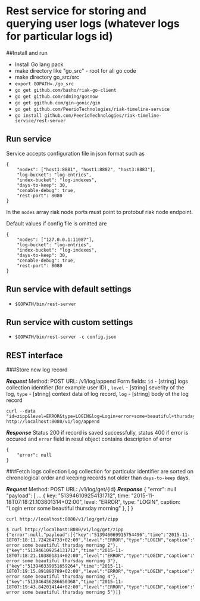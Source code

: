 # Rest service for storing and querying user logs (whatever logs for particular logs id)

##Install and run

- Install Go lang pack
- make directory like "go_src" - root for all go code
- make directory go_src/src
- `export GOPATH=./go_src`
- `go get github.com/basho/riak-go-client`
- `go get github.com/sdming/gosnow`
- `go get ggithub.com/gin-gonic/gin`
- `go get github.com/PeerioTechnologies/riak-timeline-service`
- `go install github.com/PeerioTechnologies/riak-timeline-service/rest-server`

## Run service

Service accepts configuration file in json format such as
```
{
	"nodes": ["host1:8881", "host1:8882", "host3:8883"],
	"log-bucket": "log-entries",
	"index-bucket": "log-indexes",
	"days-to-keep": 30,
	"cenable-debug": true,
	"rest-port": 8080
}
```
In the `nodes` array riak node ports must point to protobuf riak node endpoint.

Default values if config file is omitted are
```
{
	"nodes": ["127.0.0.1:11087"],
	"log-bucket": "log-entries",
	"index-bucket": "log-indexes",
	"days-to-keep": 30,
	"cenable-debug": true,
	"rest-port": 8080
}
```


## Run service with default settings

- `$GOPATH/bin/rest-server`

## Run service with custom settings

- `$GOPATH/bin/rest-server -c config.json`

## REST interface

###Store new log record

***Request***
Method: POST
URL: /v1/log/append
Form fields:
 `id` - [string] logs collection identifier (for example user ID) , 
 `level` - [string] severity of the log,
 `type` - [string] context data of log record, 
 `log` - [string] body of the log record

```
curl --data "id=zipp&level=ERROR&type=LOGIN&log=Login+error+some+beautiful+thursday+morning" http://localhost:8080/v1/log/append

```

***Response***
Status 200 if record is saved successfully, status 400 if error is occured and `error` field in resul object contains description of error
```
{
	"error": null 
}
```

###Fetch logs collection
Log collection for particular identifier are sorted on chronological order and keeping records not older than `days-to-keep` days.

***Request***
Method: POST
URL: /v1/log/get/{id}
***Response***
{
	"error": null
	"payload": [
		...
		{
			key: "513946109254131712",
			time: "2015-11-18T07:18:21.103801314+02:00",
			level: "ERROR",
			type: "LOGIN",
			caption: "Login error some beautiful thursday morning"
		},
	]
}


```
curl http://localhost:8080/v1/log/get/zipp

$ curl http://localhost:8080/v1/log/get/zipp
{"error":null,"payload":[{"key":"513946069915754496","time":"2015-11-18T07:18:11.724264733+02:00","level":"ERROR","type":"LOGIN","caption":"Login error some beautiful thursday morning 2"},{"key":"513946109254131712","time":"2015-11-18T07:18:21.103801314+02:00","level":"ERROR","type":"LOGIN","caption":"Login error some beautiful thursday morning 3"},{"key":"513946339051659264","time":"2015-11-18T07:19:15.891890789+02:00","level":"ERROR","type":"LOGIN","caption":"Login error some beautiful thursday morning 4"},{"key":"513946456286650368","time":"2015-11-18T07:19:43.842014144+02:00","level":"ERROR","type":"LOGIN","caption":"Login error some beautiful thursday morning 5"}]}
```